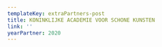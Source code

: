 ```yaml
---
templateKey: extraPartners-post
title: KONINKLIJKE ACADEMIE VOOR SCHONE KUNSTEN
link: ''
yearPartner: 2020
---
```

